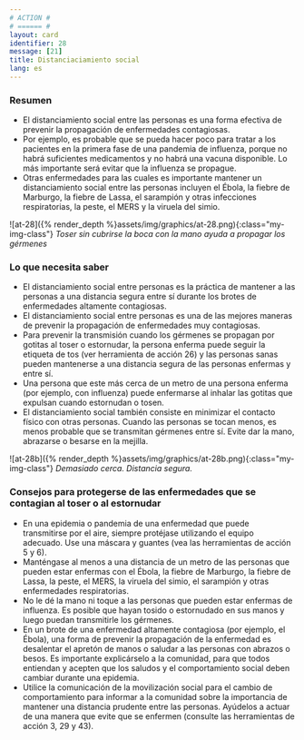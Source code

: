 ```yaml
---
# ACTION #
# ====== #
layout: card
identifier: 28
message: [21]
title: Distanciaciamiento social
lang: es
---
```


### Resumen

- El distanciamiento social entre las personas es una forma efectiva de prevenir la propagación de enfermedades contagiosas.
- Por ejemplo, es probable que se pueda hacer poco para tratar a los pacientes en la primera fase de una pandemia de influenza, porque no habrá suficientes medicamentos y no habrá una vacuna disponible. Lo más importante será evitar que la influenza se propague.
- Otras enfermedades para las cuales es importante mantener un distanciamiento social entre las personas incluyen el Ébola<a class="crosslink" href="{% render_depth %}{% render_link disease|17 %}"><i class="fas fa-external-link-alt" aria-hidden="true"></i></a>, la fiebre de Marburgo<a class="crosslink" href="{% render_depth %}{% render_link disease|19 %}"><i class="fas fa-external-link-alt" aria-hidden="true"></i></a>, la fiebre de Lassa<a class="crosslink" href="{% render_depth %}{% render_link disease|18 %}"><i class="fas fa-external-link-alt" aria-hidden="true"></i></a>, el sarampión<a class="crosslink" href="{% render_depth %}{% render_link disease|8 %}"><i class="fas fa-external-link-alt" aria-hidden="true"></i></a> y otras infecciones respiratorias, la peste<a class="crosslink" href="{% render_depth %}{% render_link disease|20 %}"><i class="fas fa-external-link-alt" aria-hidden="true"></i></a>, el MERS<a class="crosslink" href="{% render_depth %}{% render_link disease|24 %}"><i class="fas fa-external-link-alt" aria-hidden="true"></i></a> y la viruela del simio<a class="crosslink" href="{% render_depth %}{% render_link disease|25 %}"><i class="fas fa-external-link-alt" aria-hidden="true"></i></a>.

![at-28]({% render_depth %}assets/img/graphics/at-28.png){:class="my-img-class"}
*Toser sin cubrirse la boca con la mano ayuda a propagar los gérmenes*

### Lo que necesita saber

- El distanciamiento social entre personas es la práctica de mantener a las personas a una distancia segura entre sí durante los brotes de enfermedades altamente contagiosas.
- El distanciamiento social entre personas es una de las mejores maneras de prevenir la propagación de enfermedades muy contagiosas.
- Para prevenir la transmisión cuando los gérmenes se propagan por gotitas al toser o estornudar, la persona enferma puede seguir la etiqueta de tos (ver herramienta de acción 26<a class="crosslink" href="{% render_depth %}{% render_link action|26 %}"><i class="fas fa-external-link-alt" aria-hidden="true"></i></a>) y las personas sanas pueden mantenerse a una distancia segura de las personas enfermas y entre sí.
- Una persona que este más cerca de un metro de una persona enferma (por ejemplo, con influenza) puede enfermarse al inhalar las gotitas que expulsan cuando estornudan o tosen.
- El distanciamiento social también consiste en minimizar el contacto físico con otras personas. Cuando las personas se tocan menos, es menos probable que se transmitan gérmenes entre sí. Evite dar la mano, abrazarse o besarse en la mejilla.

![at-28b]({% render_depth %}assets/img/graphics/at-28b.png){:class="my-img-class"}
*Demasiado cerca. Distancia segura.*

### Consejos para protegerse de las enfermedades que se contagian al toser o al estornudar
- En una epidemia o pandemia de una enfermedad que puede transmitirse por el aire, siempre protéjase utilizando el equipo adecuado. Use una máscara y guantes (vea las herramientas de acción 5<a class="crosslink" href="{% render_depth %}{% render_link action|5 %}"><i class="fas fa-external-link-alt" aria-hidden="true"></i></a> y 6<a class="crosslink" href="{% render_depth %}{% render_link action|6 %}"><i class="fas fa-external-link-alt" aria-hidden="true"></i></a>).
- Manténgase al menos a una distancia de un metro de las personas que pueden estar enfermas con el Ébola, la fiebre de Marburgo, la fiebre de Lassa, la peste, el MERS, la viruela del simio, el sarampión y otras enfermedades respiratorias.
- No le dé la mano ni toque a las personas que pueden estar enfermas de influenza. Es posible que hayan tosido o estornudado en sus manos y luego puedan transmitirle los gérmenes.
- En un brote de una enfermedad altamente contagiosa (por ejemplo, el Ébola), una forma de prevenir la propagación de la enfermedad es desalentar el apretón de manos o saludar a las personas con abrazos o besos. Es importante explicárselo a la comunidad, para que todos entiendan y acepten que los saludos y el comportamiento social deben cambiar durante una epidemia.
- Utilice la comunicación de la movilización social para el cambio de comportamiento para informar a la comunidad sobre la importancia de mantener una distancia prudente entre las personas. Ayúdelos a actuar de una manera que evite que se enfermen (consulte las herramientas de acción 3<a class="crosslink" href="{% render_depth %}{% render_link action|3 %}"><i class="fas fa-external-link-alt" aria-hidden="true"></i></a>, 29<a class="crosslink" href="{% render_depth %}{% render_link action|29 %}"><i class="fas fa-external-link-alt" aria-hidden="true"></i></a> y 43<a class="crosslink" href="{% render_depth %}{% render_link action|43 %}"><i class="fas fa-external-link-alt" aria-hidden="true"></i></a>).
